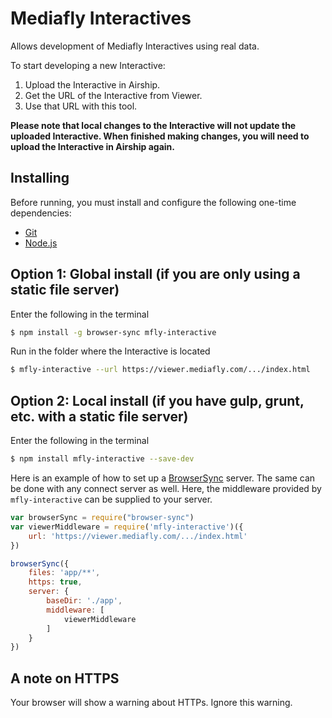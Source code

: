 # Mediafly Interactives
Allows development of Mediafly Interactives using real data.

To start developing a new Interactive:
1. Upload the Interactive in Airship.
2. Get the URL of the Interactive from Viewer.
3. Use that URL with this tool.

**Please note that local changes to the Interactive will not update the uploaded Interactive. When finished making changes, you will need to upload the Interactive in Airship again.**

## Installing
Before running, you must install and configure the following one-time dependencies:

* [Git](http://git-scm.com/)
* [Node.js](http://nodejs.org/)

## Option 1: Global install (if you are only using a static file server)

Enter the following in the terminal
```bash
$ npm install -g browser-sync mfly-interactive
```

Run in the folder where the Interactive is located
```bash
$ mfly-interactive --url https://viewer.mediafly.com/.../index.html
```

## Option 2: Local install (if you have gulp, grunt, etc. with a static file server)
Enter the following in the terminal
```bash
$ npm install mfly-interactive --save-dev
```

Here is an example of how to set up a [BrowserSync](http://www.browsersync.io/) server. The same can be done with any connect server as well. Here, the middleware provided by `mfly-interactive` can be supplied to your server.
```javascript
var browserSync = require("browser-sync")
var viewerMiddleware = require('mfly-interactive')({
	url: 'https://viewer.mediafly.com/.../index.html'
})

browserSync({
	files: 'app/**',
	https: true,
	server: {
		baseDir: './app',
		middleware: [
			viewerMiddleware
		]
	}
})

```

## A note on HTTPS
Your browser will show a warning about HTTPs. Ignore this warning.
